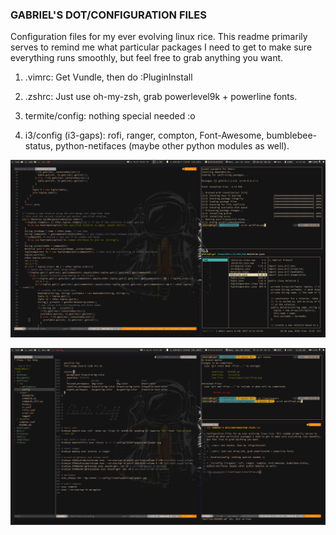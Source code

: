 ### GABRIEL'S DOT/CONFIGURATION FILES ###

Configuration files for my ever evolving linux rice. This readme primarily serves to 
remind me what particular packages I need to get to make sure everything runs smoothly,
but feel free to grab anything you want.

1. .vimrc: Get Vundle, then do :PluginInstall 

2. .zshrc: Just use oh-my-zsh, grab powerlevel9k + powerline fonts. 

3. termite/config: nothing special needed :o

4. i3/config (i3-gaps): rofi, ranger, compton, Font-Awesome, bumblebee-status,
python-netifaces (maybe other python modules as well).

![Screenshot](/i3/wallpapers/workflow.png)

![Screenshot](/i3/wallpapers/workflow2.png)
